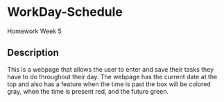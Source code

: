 # WorkDay-Schedule
Homework Week 5

## Description 

This is a webpage that allows the user to enter and save their tasks they have to do throughout their day. The webpage has the current date at the top and also has a feature when the time is past the box will be colored gray, when the time is present red, and the future green. 
